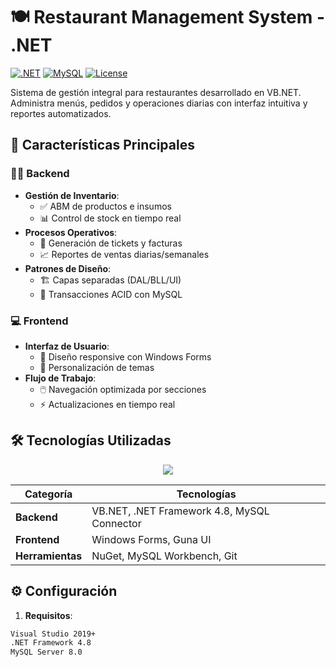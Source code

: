 # 🍽️ Restaurant Management System - .NET

[![.NET](https://img.shields.io/badge/.NET-4.8-%23512BD4?logo=dotnet)](https://dotnet.microsoft.com/)
[![MySQL](https://img.shields.io/badge/MySQL-8.0-%234479A1?logo=mysql)](https://www.mysql.com/)
[![License](https://img.shields.io/badge/Licencia-MIT-%2300ADD8)](LICENSE)

Sistema de gestión integral para restaurantes desarrollado en VB.NET. Administra menús, pedidos y operaciones diarias con interfaz intuitiva y reportes automatizados.

## 🌟 Características Principales

### 🧑🍳 Backend
- **Gestión de Inventario**:
  - ✅ ABM de productos e insumos
  - 📊 Control de stock en tiempo real
- **Procesos Operativos**:
  - 🧾 Generación de tickets y facturas
  - 📈 Reportes de ventas diarias/semanales
- **Patrones de Diseño**:
  - 🏗️ Capas separadas (DAL/BLL/UI)
  - 🔄 Transacciones ACID con MySQL

### 💻 Frontend
- **Interfaz de Usuario**:
  - 📱 Diseño responsive con Windows Forms
  - 🎨 Personalización de temas
- **Flujo de Trabajo**:
  - 🖱️ Navegación optimizada por secciones
  - ⚡ Actualizaciones en tiempo real

## 🛠️ Tecnologías Utilizadas

<p align="center">
  <img src="https://skillicons.dev/icons?i=dotnet,visualstudio,mysql,github" />
</p>

| Categoría         | Tecnologías                                      |
|-------------------|-------------------------------------------------|
| **Backend**       | VB.NET, .NET Framework 4.8, MySQL Connector     |
| **Frontend**      | Windows Forms, Guna UI                          |
| **Herramientas**  | NuGet, MySQL Workbench, Git                    |

## ⚙️ Configuración

1. **Requisitos**:
```bash
Visual Studio 2019+
.NET Framework 4.8
MySQL Server 8.0
